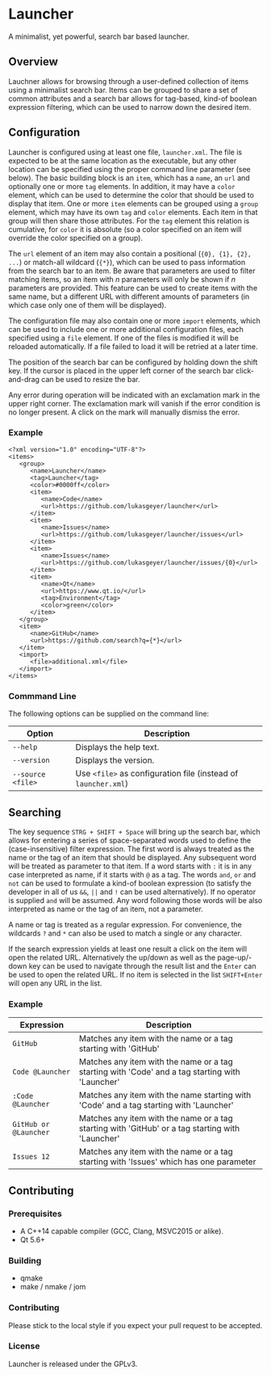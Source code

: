 # Launcher
A minimalist, yet powerful, search bar based launcher.

## Overview
Lauchner allows for browsing through a user-defined collection of items using a minimalist search bar. Items can be grouped to share a set of common attributes and a search bar allows for tag-based, kind-of boolean expression filtering, which can be used to narrow down the desired item.

## Configuration
Launcher is configured using at least one file, `launcher.xml`. The file is expected to be at the same location as the executable, but any other location can be specified using the proper command line parameter (see below). The basic building block is an `item`, which has a `name`, an `url` and optionally one or more `tag` elements. In addition, it may have a `color` element, which can be used to determine the color that should be used to display that item. One or more `item` elements can be grouped using a `group` element, which may have its own `tag` and `color` elements. Each item in that group will then share those attributes. For the `tag` element this relation is cumulative, for `color` it is absolute (so a color specified on an item will override the color specified on a group).

The `url` element of an item may also contain a positional (`{0}, {1}, {2}, ...`) or match-all wildcard (`{*}`), which can be used to pass information from the search bar to an item. Be aware that parameters are used to filter matching items, so an item with _n_ parameters will only be shown if _n_ parameters are provided. This feature can be used to create items with the same name, but a different URL with different amounts of parameters (in which case only one of them will be displayed).

The configuration file may also contain one or more `import` elements, which can be used to include one or more additional configuration files, each specified using a `file` element. If one of the files is modified it will be reloaded automatically. If a file failed to load it will be retried at a later time.

The position of the search bar can be configured by holding down the shift key. If the cursor is placed in the upper left corner of the search bar click-and-drag can be used to resize the bar.

Any error during operation will be indicated with an exclamation mark in the upper right corner. The exclamation mark will vanish if the error condition is no longer present. A click on the mark will manually dismiss the error.

### Example
```
<?xml version="1.0" encoding="UTF-8"?>
<items>
   <group>
      <name>Launcher</name>
      <tag>Launcher</tag>
      <color>#0000ff</color>
      <item>
         <name>Code</name>
         <url>https://github.com/lukasgeyer/launcher</url>
      </item>
      <item>
         <name>Issues</name>
         <url>https://github.com/lukasgeyer/launcher/issues</url>
      </item>
      <item>
         <name>Issues</name>
         <url>https://github.com/lukasgeyer/launcher/issues/{0}</url>
      </item>
      <item>
         <name>Qt</name>
         <url>https://www.qt.io/</url>
         <tag>Environment</tag>
         <color>green</color>
      </item>
   </group>
   <item>
      <name>GitHub</name>
      <url>https://github.com/search?q={*}</url>
   </item>
   <import>
      <file>additional.xml</file>
   </import>
</items>
```

### Commmand Line
The following options can be supplied on the command line:

| Option            | Description                                                    |
|-------------------|----------------------------------------------------------------|
| `--help`          | Displays the help text.                                        |
| `--version`       | Displays the version.                                          |
| `--source <file>` | Use `<file>` as configuration file (instead of `launcher.xml`) |

## Searching
The key sequence `STRG + SHIFT + Space` will bring up the search bar, which allows for entering a series of space-separated words used to define the (case-insensitive) filter expression. The first word is always treated as the name or the tag of an item that should be displayed. Any subsequent word will be treated as parameter to that item. If a word starts with `:` it is in any case interpreted as name, if it starts with `@` as a tag. The words `and`, `or` and `not` can be used to formulate a kind-of boolean expression (to satisfy the developer in all of us `&&`, `||` and `!` can be used alternatively). If no operator is supplied `and` will be assumed. Any word following those words will be also interpreted as name or the tag of an item, not a parameter.

A name or tag is treated as a regular expression. For convenience, the wildcards `?` and `*` can also be used to match a single or any character.

If the search expression yields at least one result a click on the item will open the related URL. Alternatively the up/down as well as the page-up/-down key can be used to navigate through the result list and the `Enter` can be used to open the related URL. If no item is selected in the list `SHIFT+Enter` will open any URL in the list.

### Example
| Expression            | Description                                                                                      |
|-----------------------|--------------------------------------------------------------------------------------------------|
| `GitHub`              | Matches any item with the name or a tag starting with 'GitHub'                                   |
| `Code @Launcher`      | Matches any item with the name or a tag starting with 'Code' and a tag starting with 'Launcher'  |
| `:Code @Launcher`     | Matches any item with the name starting with 'Code' and a tag starting with 'Launcher'           |
| `GitHub or @Launcher` | Matches any item with the name or a tag starting with 'GitHub' or a tag starting with 'Launcher' |
| `Issues 12`           | Matches any item with the name or a tag starting with 'Issues' which has one parameter           |

## Contributing
### Prerequisites
- A C++14 capable compiler (GCC, Clang, MSVC2015 or alike).
- Qt 5.6+

### Building
- qmake
- make / nmake / jom

### Contributing
Please stick to the local style if you expect your pull request to be accepted.

### License
Launcher is released under the GPLv3.
